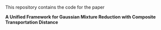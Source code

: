 This repository contains the code for the paper

**A Unified Framework for Gaussian Mixture Reduction with Composite Transportation Distance**
